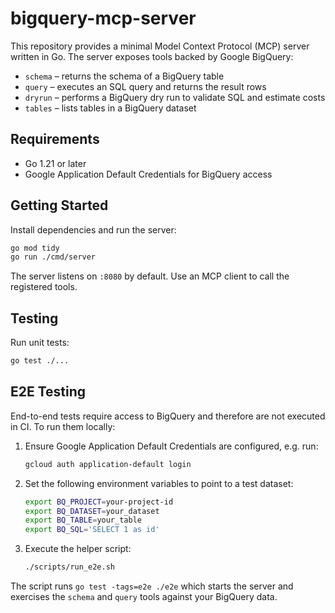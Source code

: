 # bigquery-mcp-server

This repository provides a minimal Model Context Protocol (MCP) server written in Go. The server exposes tools backed by Google BigQuery:

- `schema` – returns the schema of a BigQuery table
- `query` – executes an SQL query and returns the result rows
- `dryrun` – performs a BigQuery dry run to validate SQL and estimate costs
- `tables` – lists tables in a BigQuery dataset

## Requirements

- Go 1.21 or later
- Google Application Default Credentials for BigQuery access

## Getting Started

Install dependencies and run the server:

```bash
go mod tidy
go run ./cmd/server
```

The server listens on `:8080` by default. Use an MCP client to call the registered tools.

## Testing

Run unit tests:

```bash
go test ./...
```

## E2E Testing

End-to-end tests require access to BigQuery and therefore are not executed in CI.
To run them locally:

1. Ensure Google Application Default Credentials are configured, e.g. run:

   ```bash
   gcloud auth application-default login
   ```

2. Set the following environment variables to point to a test dataset:

   ```bash
   export BQ_PROJECT=your-project-id
   export BQ_DATASET=your_dataset
   export BQ_TABLE=your_table
   export BQ_SQL='SELECT 1 as id'
   ```

3. Execute the helper script:

   ```bash
   ./scripts/run_e2e.sh
   ```

The script runs `go test -tags=e2e ./e2e` which starts the server and exercises
the `schema` and `query` tools against your BigQuery data.
